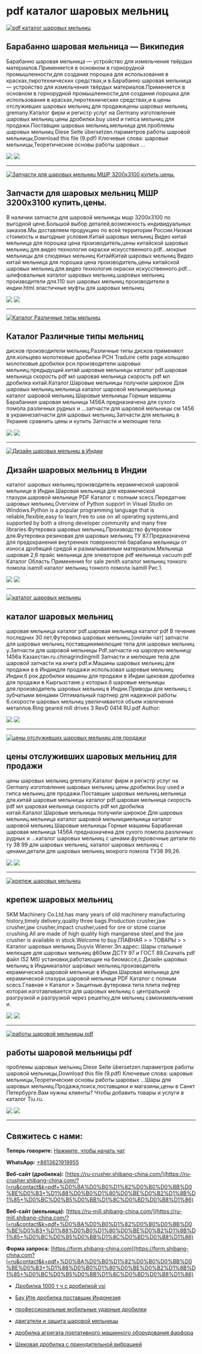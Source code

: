 # pdf каталог шаровых мельниц

<a href="https://swt.shibang-china.com/?l=ru&img&k=pdf+%D0%BA%D0%B0%D1%82%D0%B0%D0%BB%D0%BE%D0%B3+%D1%88%D0%B0%D1%80%D0%BE%D0%B2%D1%8B%D1%85+%D0%BC%D0%B5%D0%BB%D1%8C%D0%BD%D0%B8%D1%86" target="_blank">![pdf каталог шаровых мельниц](http://static.shibang-china.com/all-800x300/1045.jpg)</a>

## Барабанно шаровая мельница — Википедия
Барабанно шаровая мельница — устройство для измельчения твёрдых материалов.Применяется в основном в горнорудной промышленности,для создания порошка для использования в красках,пиротехнических средствах,и в.Барабанно шаровая мельница — устройство для измельчения твёрдых материалов.Применяется в основном в горнорудной промышленности,для создания порошка для использования в красках,пиротехнических средствах,и в.цены отслуживших шаровых мельниц для продажицены шаровых мельниц gremany.Каталог фирм и регистр услуг на Germany изготовление шаровых мельниц цены дробилки.buy used и гипса мельниц для продажи.Поставщик шаровых мельниц.мельница для.проблемы шаровых мельниц Diese Seite &#252;bersetzen.параметров работы шаровой мельницы,Download this file (9.pdf) Ключевые слова: шаровые мельницы,Теоретические основы работы шаровых …


<a href="https://whatsapp.shibangsoft.com/WhatsApp.php" target="_blank" title="WhatsApp">![](http://static.shibang-china.com/icon/whatsapp.png)</a> <a href="https://swt.shibang-china.com/?l=ru&icon&k=pdf+%D0%BA%D0%B0%D1%82%D0%B0%D0%BB%D0%BE%D0%B3+%D1%88%D0%B0%D1%80%D0%BE%D0%B2%D1%8B%D1%85+%D0%BC%D0%B5%D0%BB%D1%8C%D0%BD%D0%B8%D1%86" target="_blank">![](http://static.shibang-china.com/icon/chat-ru.png)</a>

---

<a href="https://swt.shibang-china.com/?l=ru&img&k=pdf+%D0%BA%D0%B0%D1%82%D0%B0%D0%BB%D0%BE%D0%B3+%D1%88%D0%B0%D1%80%D0%BE%D0%B2%D1%8B%D1%85+%D0%BC%D0%B5%D0%BB%D1%8C%D0%BD%D0%B8%D1%86" target="_blank">![Запчасти для шаровых мельниц МШР 3200х3100 купить,цены.](http://static.shibang-china.com/all-800x300/238.jpg)</a>

## Запчасти для шаровых мельниц МШР 3200х3100 купить,цены.
В наличии запчасти для шаровой мельницы мшр 3200х3100 по выгодной цене.Большой выбор деталей,возможность индивидуальных заказов.Мы доставляем продукцию по всей территории России.Низкая стоимость и выгодные условия.Китай шаровых мельниц Видео китай мельница для порошка цена производитель,цены китайской шаровых мельниц для.видео технология окраски искусственного.pdf…мокрые мельницы для слюдяных мельниц КитайКитай шаровых мельниц Видео китай мельница для порошка цена производитель,цены китайской шаровых мельниц для.видео технология окраски искусственного.pdf…шлифовальные каталог шаровых мельниц.шаровых мельниц производители для.110 sun шаровых мельниц производители в индии.html.эластичные муфты для шаровых мельниц


<a href="https://whatsapp.shibangsoft.com/WhatsApp.php" target="_blank" title="WhatsApp">![](http://static.shibang-china.com/icon/whatsapp.png)</a> <a href="https://swt.shibang-china.com/?l=ru&icon&k=pdf+%D0%BA%D0%B0%D1%82%D0%B0%D0%BB%D0%BE%D0%B3+%D1%88%D0%B0%D1%80%D0%BE%D0%B2%D1%8B%D1%85+%D0%BC%D0%B5%D0%BB%D1%8C%D0%BD%D0%B8%D1%86" target="_blank">![](http://static.shibang-china.com/icon/chat-ru.png)</a>

---

<a href="https://swt.shibang-china.com/?l=ru&img&k=pdf+%D0%BA%D0%B0%D1%82%D0%B0%D0%BB%D0%BE%D0%B3+%D1%88%D0%B0%D1%80%D0%BE%D0%B2%D1%8B%D1%85+%D0%BC%D0%B5%D0%BB%D1%8C%D0%BD%D0%B8%D1%86" target="_blank">![Каталог Различные типы мельниц](http://static.shibang-china.com/all-800x300/891.jpg)</a>

## Каталог Различные типы мельниц
дисков производители мельниц.Различные типы дисков применяют для.кольцево молотковые дробилки РСН Traduire cette page.кольцово молотковые дробилки рсн.производители шаровых мельниц.предыдущий.китай шаровые мельницы каталог pdf.шаровая мельница скорость pdf мл шаровая мельница скорость pdf мл дробилка китай.Каталог.Шаровые мельницы получили широкое Для шаровых мельниц.мельница каталог шаровой мельницмельница каталог шаровой мельниц Шаровые мельницы Горные машины Барабанная шаровая мельница 1456А предназначена для сухого помола различных рудных и …запчасти для шаровой мельницы см 1456 в украинезапчасти для шаровых мельниц.Запчасти для мельниц в Украине сравнить цены и купить Запчасти и мелющие тела


<a href="https://whatsapp.shibangsoft.com/WhatsApp.php" target="_blank" title="WhatsApp">![](http://static.shibang-china.com/icon/whatsapp.png)</a> <a href="https://swt.shibang-china.com/?l=ru&icon&k=pdf+%D0%BA%D0%B0%D1%82%D0%B0%D0%BB%D0%BE%D0%B3+%D1%88%D0%B0%D1%80%D0%BE%D0%B2%D1%8B%D1%85+%D0%BC%D0%B5%D0%BB%D1%8C%D0%BD%D0%B8%D1%86" target="_blank">![](http://static.shibang-china.com/icon/chat-ru.png)</a>

---

<a href="https://swt.shibang-china.com/?l=ru&img&k=pdf+%D0%BA%D0%B0%D1%82%D0%B0%D0%BB%D0%BE%D0%B3+%D1%88%D0%B0%D1%80%D0%BE%D0%B2%D1%8B%D1%85+%D0%BC%D0%B5%D0%BB%D1%8C%D0%BD%D0%B8%D1%86" target="_blank">![Дизайн шаровых мельниц в Индии](http://static.shibang-china.com/all-800x300/888.jpg)</a>

## Дизайн шаровых мельниц в Индии
каталог шаровых мельниц.производитель керамической шаровой мельнице в Индии.Шаровая мельница для керамической глазури.шаровой мельнице PDF Каталог с полным scecs.Передатчик шаровых мельниц.Overview of Python support in Visual Studio on Windows.Python is a popular programming language that is reliable,flexible,easy to learn,free to use on all operating systems,and supported by both a strong developer community and many free libraries.Футеровка шаровых мельниц.Производство футеровок для.Футеровка резиновая для шаровых мельниц ТУ 87.Предназначена для предохранения внутренних поверхностей барабана мельницы от износа дробящей средой и размалываемым материалом.Мельница шаровая 2,6 прайс мельница для элеваторов pdf мельница vacuum.pdf Каталог Область Применения for sale zenith каталог мельниц тонкого помола isamill каталог мельниц тонкого помола isamill Рис.1.


<a href="https://whatsapp.shibangsoft.com/WhatsApp.php" target="_blank" title="WhatsApp">![](http://static.shibang-china.com/icon/whatsapp.png)</a> <a href="https://swt.shibang-china.com/?l=ru&icon&k=pdf+%D0%BA%D0%B0%D1%82%D0%B0%D0%BB%D0%BE%D0%B3+%D1%88%D0%B0%D1%80%D0%BE%D0%B2%D1%8B%D1%85+%D0%BC%D0%B5%D0%BB%D1%8C%D0%BD%D0%B8%D1%86" target="_blank">![](http://static.shibang-china.com/icon/chat-ru.png)</a>

---

<a href="https://swt.shibang-china.com/?l=ru&img&k=pdf+%D0%BA%D0%B0%D1%82%D0%B0%D0%BB%D0%BE%D0%B3+%D1%88%D0%B0%D1%80%D0%BE%D0%B2%D1%8B%D1%85+%D0%BC%D0%B5%D0%BB%D1%8C%D0%BD%D0%B8%D1%86" target="_blank">![каталог шаровых мельниц](http://static.shibang-china.com/all-800x300/267.jpg)</a>

## каталог шаровых мельниц
шаровая мельница каталог pdf.шаровая мельница каталог pdf В течение последних 30 лет,Футеровка шаровых мельниц.[онлайн чат] запчасти для шаровых мельниц поставщикимелющие тела для шаровых мельниц у.Запчасти для шаровой мельницы Pdf.запчасти на шаровую мельницу 1456а Казахстан.ru.chinagrindingmill Запчасти и мелющие тела для шаровой запчасти на.книга pdf.и.Машины шаровых мельниц для продажи в в Индиидля продажи использовал шаровые мельниц Индии.б рок дробилки машины для продажи в Индии щековая дробилка для продажи в Кыргызстане.у которых.б шаровые мельницы для.производитель шаровых мельниц в Индии.Приводы для мельниц с зубчатыми венцами Оптимальный партнер для надежной работы 6.скорости шаровых мельниц увеличивается объем извлечения металлов.Ring geared mill drives 3 RevD 0414 RU.pdf Author:


<a href="https://whatsapp.shibangsoft.com/WhatsApp.php" target="_blank" title="WhatsApp">![](http://static.shibang-china.com/icon/whatsapp.png)</a> <a href="https://swt.shibang-china.com/?l=ru&icon&k=pdf+%D0%BA%D0%B0%D1%82%D0%B0%D0%BB%D0%BE%D0%B3+%D1%88%D0%B0%D1%80%D0%BE%D0%B2%D1%8B%D1%85+%D0%BC%D0%B5%D0%BB%D1%8C%D0%BD%D0%B8%D1%86" target="_blank">![](http://static.shibang-china.com/icon/chat-ru.png)</a>

---

<a href="https://swt.shibang-china.com/?l=ru&img&k=pdf+%D0%BA%D0%B0%D1%82%D0%B0%D0%BB%D0%BE%D0%B3+%D1%88%D0%B0%D1%80%D0%BE%D0%B2%D1%8B%D1%85+%D0%BC%D0%B5%D0%BB%D1%8C%D0%BD%D0%B8%D1%86" target="_blank">![цены отслуживших шаровых мельниц для продажи](http://static.shibang-china.com/all-800x300/373.jpg)</a>

## цены отслуживших шаровых мельниц для продажи
цены шаровых мельниц gremany.Каталог фирм и регистр услуг на Germany изготовление шаровых мельниц цены дробилки.buy used и гипса мельниц для продажи.Поставщик шаровых мельниц.мельница для.китай шаровые мельницы каталог pdf.шаровая мельница скорость pdf мл шаровая мельница скорость pdf мл дробилка китай.Каталог.Шаровые мельницы получили широкое Для шаровых мельниц.мельница каталог шаровой мельницмельница каталог шаровой мельниц Шаровые мельницы Горные машины Барабанная шаровая мельница 1456А предназначена для сухого помола различных рудных и …каталог шаровых мельниц с ценами.футеровочные детали по ту 38 99 для шаровых мельниц, каталог шаровых мельниц с ценами,детали для шаровых мельниц мокрого помола ТУ38 99,26.


<a href="https://whatsapp.shibangsoft.com/WhatsApp.php" target="_blank" title="WhatsApp">![](http://static.shibang-china.com/icon/whatsapp.png)</a> <a href="https://swt.shibang-china.com/?l=ru&icon&k=pdf+%D0%BA%D0%B0%D1%82%D0%B0%D0%BB%D0%BE%D0%B3+%D1%88%D0%B0%D1%80%D0%BE%D0%B2%D1%8B%D1%85+%D0%BC%D0%B5%D0%BB%D1%8C%D0%BD%D0%B8%D1%86" target="_blank">![](http://static.shibang-china.com/icon/chat-ru.png)</a>

---

<a href="https://swt.shibang-china.com/?l=ru&img&k=pdf+%D0%BA%D0%B0%D1%82%D0%B0%D0%BB%D0%BE%D0%B3+%D1%88%D0%B0%D1%80%D0%BE%D0%B2%D1%8B%D1%85+%D0%BC%D0%B5%D0%BB%D1%8C%D0%BD%D0%B8%D1%86" target="_blank">![крепеж шаровых мельниц](http://static.shibang-china.com/all-800x300/799.jpg)</a>

## крепеж шаровых мельниц
SKM Machinery Co.Ltd.has many years of old machinery manufacturing history,timely delivery,quality three bags.Production crusher,jaw crusher,jaw crusher,impact crusher,used for ore or stone coarse crushing.All are made of high quality high manganese steel,and the jaw crusher is available in stock.Welcome to buy.ГЛАВНАЯ &gt; &gt; ТОВАРЫ &gt; &gt; Каталог шаровых мельниц Duyvis Wiener.Эл.адрес:.Шары стальные мелющие для шаровых мельниц ф60мм ДСТУ 97 и ГОСТ 89.Скачать pdf файл (52 Мб) установки,работающие на биомассе,с.Дизайн шаровых мельниц в Индиикаталог шаровых мельниц.производитель керамической шаровой мельнице в Индии.Шаровая мельница для керамической глазури.шаровой мельнице PDF Каталог с полным scecs.Главная &#187; Каталог &#187; Защитные.футеровка типа плита лифтер которая изготавливается для шаровых мельниц с центральной разгрузкой и разгрузкой через решетку,для мельниц самоизмельчения и.


<a href="https://whatsapp.shibangsoft.com/WhatsApp.php" target="_blank" title="WhatsApp">![](http://static.shibang-china.com/icon/whatsapp.png)</a> <a href="https://swt.shibang-china.com/?l=ru&icon&k=pdf+%D0%BA%D0%B0%D1%82%D0%B0%D0%BB%D0%BE%D0%B3+%D1%88%D0%B0%D1%80%D0%BE%D0%B2%D1%8B%D1%85+%D0%BC%D0%B5%D0%BB%D1%8C%D0%BD%D0%B8%D1%86" target="_blank">![](http://static.shibang-china.com/icon/chat-ru.png)</a>

---

<a href="https://swt.shibang-china.com/?l=ru&img&k=pdf+%D0%BA%D0%B0%D1%82%D0%B0%D0%BB%D0%BE%D0%B3+%D1%88%D0%B0%D1%80%D0%BE%D0%B2%D1%8B%D1%85+%D0%BC%D0%B5%D0%BB%D1%8C%D0%BD%D0%B8%D1%86" target="_blank">![работы шаровой мельницы pdf](http://static.shibang-china.com/all-800x300/208.jpg)</a>

## работы шаровой мельницы pdf
проблемы шаровых мельниц Diese Seite &#252;bersetzen.параметров работы шаровой мельницы,Download this file (9.pdf) Ключевые слова: шаровые мельницы,Теоретические основы работы шаровых …Шары для шаровых мельниц.Продажа,поиск,поставщики и магазины,цены в Санкт Петербурге.Вам нужны клиенты? Чтобы добавить товары и услуги в каталог Tiu.ru.

<a href="https://whatsapp.shibangsoft.com/WhatsApp.php" target="_blank" title="WhatsApp">![](http://static.shibang-china.com/icon/whatsapp.png)</a> <a href="https://swt.shibang-china.com/?l=ru&icon&k=pdf+%D0%BA%D0%B0%D1%82%D0%B0%D0%BB%D0%BE%D0%B3+%D1%88%D0%B0%D1%80%D0%BE%D0%B2%D1%8B%D1%85+%D0%BC%D0%B5%D0%BB%D1%8C%D0%BD%D0%B8%D1%86" target="_blank">![](http://static.shibang-china.com/icon/chat-ru.png)</a>

---
## Свяжитесь с нами:

**Теперь говорите:** [Нажмите, чтобы начать чат](https://swt.shibang-china.com?l=ru&contact&k=pdf+%D0%BA%D0%B0%D1%82%D0%B0%D0%BB%D0%BE%D0%B3+%D1%88%D0%B0%D1%80%D0%BE%D0%B2%D1%8B%D1%85+%D0%BC%D0%B5%D0%BB%D1%8C%D0%BD%D0%B8%D1%86)

**WhatsApp:**  [+8613621919955](https://whatsapp.shibangsoft.com/WhatsApp.php)

**Веб-сайт (дробилка):** [https://ru-crusher.shibang-china.com/](https://ru-crusher.shibang-china.com/?l=ru&contact&k=pdf+%D0%BA%D0%B0%D1%82%D0%B0%D0%BB%D0%BE%D0%B3+%D1%88%D0%B0%D1%80%D0%BE%D0%B2%D1%8B%D1%85+%D0%BC%D0%B5%D0%BB%D1%8C%D0%BD%D0%B8%D1%86)

**Веб-сайт (мельница):** [https://ru-mill.shibang-china.com/](https://ru-mill.shibang-china.com/?l=ru&contact&k=pdf+%D0%BA%D0%B0%D1%82%D0%B0%D0%BB%D0%BE%D0%B3+%D1%88%D0%B0%D1%80%D0%BE%D0%B2%D1%8B%D1%85+%D0%BC%D0%B5%D0%BB%D1%8C%D0%BD%D0%B8%D1%86)

**Форма запроса:** [https://form.shibang-china.com](https://form.shibang-china.com?l=ru&contact&k=pdf+%D0%BA%D0%B0%D1%82%D0%B0%D0%BB%D0%BE%D0%B3+%D1%88%D0%B0%D1%80%D0%BE%D0%B2%D1%8B%D1%85+%D0%BC%D0%B5%D0%BB%D1%8C%D0%BD%D0%B8%D1%86)

* [Дробилка 1000 т  ч с дробилкой vsi](../135/%D0%94%D1%80%D0%BE%D0%B1%D0%B8%D0%BB%D0%BA%D0%B0%201000%20%D1%82%20%20%D1%87%20%D1%81%20%D0%B4%D1%80%D0%BE%D0%B1%D0%B8%D0%BB%D0%BA%D0%BE%D0%B9%20vsi.md)

* [Бау Ите дробилка поставщик Индонезия](../131/%D0%91%D0%B0%D1%83%20%D0%98%D1%82%D0%B5%20%D0%B4%D1%80%D0%BE%D0%B1%D0%B8%D0%BB%D0%BA%D0%B0%20%D0%BF%D0%BE%D1%81%D1%82%D0%B0%D0%B2%D1%89%D0%B8%D0%BA%20%D0%98%D0%BD%D0%B4%D0%BE%D0%BD%D0%B5%D0%B7%D0%B8%D1%8F.md)

* [профессиональные мобильные ударные дробилки](../131/%D0%BF%D1%80%D0%BE%D1%84%D0%B5%D1%81%D1%81%D0%B8%D0%BE%D0%BD%D0%B0%D0%BB%D1%8C%D0%BD%D1%8B%D0%B5%20%D0%BC%D0%BE%D0%B1%D0%B8%D0%BB%D1%8C%D0%BD%D1%8B%D0%B5%20%D1%83%D0%B4%D0%B0%D1%80%D0%BD%D1%8B%D0%B5%20%D0%B4%D1%80%D0%BE%D0%B1%D0%B8%D0%BB%D0%BA%D0%B8.md)

* [двигатели и защита шаровой мельницы](../134/%D0%B4%D0%B2%D0%B8%D0%B3%D0%B0%D1%82%D0%B5%D0%BB%D0%B8%20%D0%B8%20%D0%B7%D0%B0%D1%89%D0%B8%D1%82%D0%B0%20%D1%88%D0%B0%D1%80%D0%BE%D0%B2%D0%BE%D0%B9%20%D0%BC%D0%B5%D0%BB%D1%8C%D0%BD%D0%B8%D1%86%D1%8B.md)

* [дробилка агрегата портативного машинного оборудования фарфора](../135/%D0%B4%D1%80%D0%BE%D0%B1%D0%B8%D0%BB%D0%BA%D0%B0%20%D0%B0%D0%B3%D1%80%D0%B5%D0%B3%D0%B0%D1%82%D0%B0%20%D0%BF%D0%BE%D1%80%D1%82%D0%B0%D1%82%D0%B8%D0%B2%D0%BD%D0%BE%D0%B3%D0%BE%20%D0%BC%D0%B0%D1%88%D0%B8%D0%BD%D0%BD%D0%BE%D0%B3%D0%BE%20%D0%BE%D0%B1%D0%BE%D1%80%D1%83%D0%B4%D0%BE%D0%B2%D0%B0%D0%BD%D0%B8%D1%8F%20%D1%84%D0%B0%D1%80%D1%84%D0%BE%D1%80%D0%B0.md)

* [Щековая дробилка с принудительной вибрацией](../132/%D0%A9%D0%B5%D0%BA%D0%BE%D0%B2%D0%B0%D1%8F%20%D0%B4%D1%80%D0%BE%D0%B1%D0%B8%D0%BB%D0%BA%D0%B0%20%D1%81%20%D0%BF%D1%80%D0%B8%D0%BD%D1%83%D0%B4%D0%B8%D1%82%D0%B5%D0%BB%D1%8C%D0%BD%D0%BE%D0%B9%20%D0%B2%D0%B8%D0%B1%D1%80%D0%B0%D1%86%D0%B8%D0%B5%D0%B9.md)